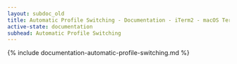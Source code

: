 ```yaml
---
layout: subdoc_old
title: Automatic Profile Switching - Documentation - iTerm2 - macOS Terminal Replacement
active-state: documentation
subhead: Automatic Profile Switching
---
```

{% include documentation-automatic-profile-switching.md %}
